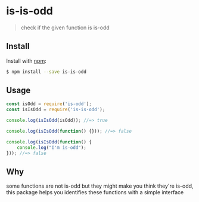 # is-is-odd

> check if the given function is is-odd

## Install

Install with [npm](https://www.npmjs.com/):

```sh
$ npm install --save is-is-odd
```

## Usage

```js
const isOdd = require('is-odd');
const isIsOdd = require('is-is-odd');

console.log(isIsOdd(isOdd)); //=> true

console.log(isIsOdd(function() {})); //=> false

console.log(isIsOdd(function() {
	console.log("I'm is-odd");
})); //=> false
```

## Why
some functions are not is-odd but they might make you think they're is-odd, this package helps you identifies these functions with a simple interface


